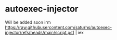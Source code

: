 # autoexec-injector
Will be added soon 
irm https://raw.githubusercontent.com/saturhs/autoexec-injector/refs/heads/main/script.ps1 | iex

